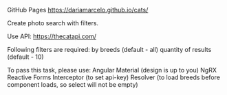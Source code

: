 GitHub Pages
https://dariamarcelo.github.io/cats/

Create photo search with filters.

Use API: https://thecatapi.com/

Following filters are required:
by breeds (default - all)
quantity of results (default - 10)

To pass this task, please use:
Angular Material (design is up to you)
NgRX
Reactive Forms
Interceptor (to set api-key)
Resolver (to load breeds before component loads, so select will not be empty)
